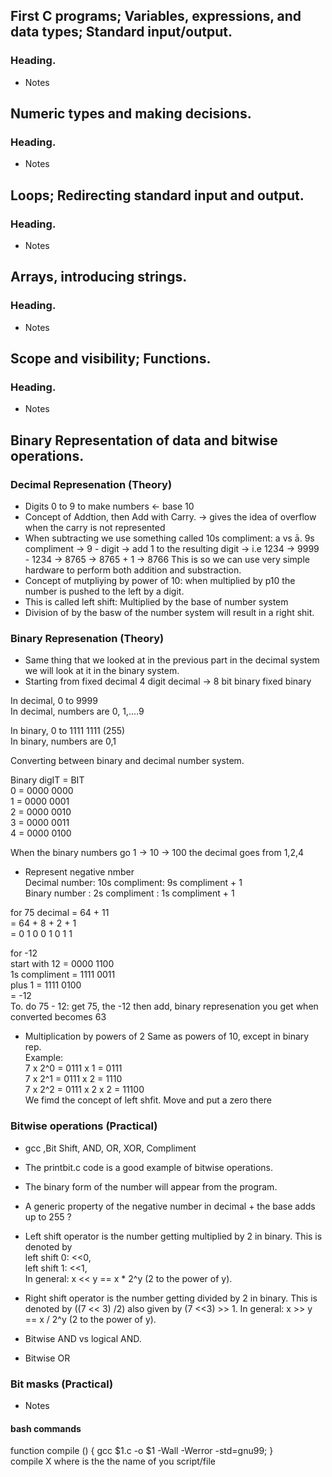 ## First C programs; Variables, expressions, and data types; Standard input/output.
### Heading.
- Notes

## Numeric types and making decisions.
### Heading.
- Notes


## Loops; Redirecting standard input and output.
### Heading.
- Notes


## Arrays, introducing strings.
### Heading.
- Notes


## Scope and visibility; Functions.
### Heading.
- Notes


## Binary Representation of data and bitwise operations.
### Decimal Represenation (Theory)
- Digits 0 to 9 to make numbers <- base 10  
- Concept of Addtion, then Add with Carry. -> gives the idea of overflow when the carry is not represented  
- When subtracting we use something called 10s compliment: a vs ā. 
9s compliment -> 9 - digit -> add 1 to the resulting digit -> i.e 1234 -> 9999 - 1234 -> 8765 -> 8765 + 1 -> 8766
This is so we can use very simple hardware to perform both addition and substraction.
- Concept of mutpliying by power of 10: when multiplied by p10 the number is pushed to the left by a digit. 
- This is called left shift: Multiplied by the base of number system      
- Division of by the basw of the number system will result in a right shit. 

### Binary Represenation (Theory)
- Same thing that we looked at in the previous part in the decimal system we will look at it in the binary system.
- Starting from fixed decimal 4 digit decimal -> 8 bit binary fixed binary

In decimal, 0 to 9999  
In decimal, numbers are 0, 1,....9  

In binary,  0 to 1111 1111 (255)  
In binary,  numbers are 0,1  

Converting between binary and decimal number system.  

Binary digIT = BIT  
0 = 0000 0000  
1 = 0000 0001  
2 = 0000 0010  
3 = 0000 0011  
4 = 0000 0100  

When the binary numbers go 1 -> 10 -> 100 the decimal goes from 1,2,4  

- Represent negative nmber  
Decimal number: 10s compliment: 9s compliment + 1  
Binary number : 2s compliment : 1s compliment + 1  

for 75 decimal = 64 + 11  
               = 64 + 8 + 2 + 1  
               = 0 1 0 0 1 0 1 1  
 
 for -12       
 start with 12 = 0000 1100  
 1s compliment = 1111 0011  
plus 1         = 1111 0100  
               = -12  
To. do 75 - 12: get 75, the -12 then add, binary represenation you get when converted becomes 63  

- Multiplication by powers of 2
Same as powers of 10, except in binary rep.  
Example:  
7 x 2^0 = 0111 x 1 = 0111    
7 x 2^1 = 0111 x 2 = 1110  
7 x 2^2 = 0111 x 2 x 2 = 11100  
We fimd the concept of left shfit. Move and put a zero there  

### Bitwise operations (Practical)
- gcc ,Bit Shift, AND, OR, XOR, Compliment
- The printbit.c code is a good example of bitwise operations. 
- The binary form of the number will appear from the program.
- A generic property of the negative number in decimal + the base adds up to 255 ?
- Left shift operator is the number getting multiplied by 2 in binary. This is denoted by  
left shift 0: <<0,  
left shift 1: <<1,  
In general: x << y == x * 2^y (2 to the power of y).

- Right shift operator is the number getting divided by 2 in binary. This is denoted by ((7 << 3) /2) also given by (7 <<3) >> 1.
In general: x >> y == x / 2^y (2 to the power of y).

- Bitwise AND vs logical AND. 


- Bitwise OR


### Bit masks (Practical)
- Notes


#### bash commands
function compile () { gcc $1.c -o $1 -Wall -Werror -std=gnu99; }  
compile X where is the the name of you script/file
